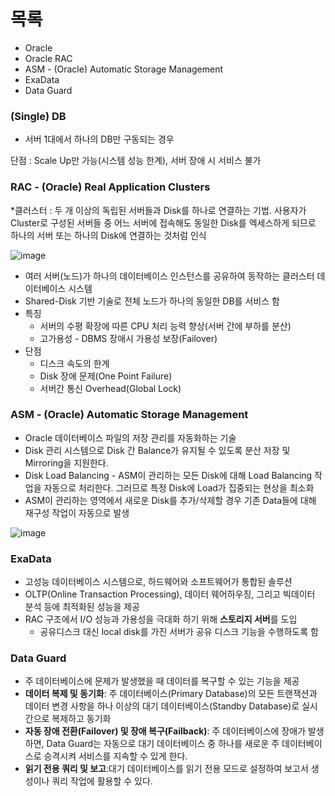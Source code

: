 # 목록

- Oracle
- Oracle RAC
- ASM - (Oracle) Automatic Storage Management
- ExaData
- Data Guard

### (Single) DB

- 서버 1대에서 하나의 DB만 구동되는 경우

단점 : Scale Up만 가능(시스템 성능 한계), 서버 장애 시 서비스 불가

### RAC - (Oracle) **Real Application Clusters**

*클러스터 : 두 개 이상의 독립된 서버들과 Disk를 하나로 연결하는 기법. 사용자가 Cluster로 구성된 서버들 중 어느 서버에 접속해도 동일한 Disk를 엑세스하게 되므로 하나의 서버 또는 하나의 Disk에 연결하는 것처럼 인식

![image](https://github.com/jeongye01/TIL/assets/74299317/9a7a6d92-aca2-4c37-aaf6-99035465cbc5)


- 여러 서버(노드)가 하나의 데이터베이스 인스턴스를 공유하여 동작하는 클러스터 데이터베이스 시스템
- Shared-Disk 기반 기술로 전체 노드가 하나의 동일한 DB를 서비스 함
- 특징
    - 서버의 수평 확장에 따른 CPU 처리 능력 향상(서버 간에 부하를 분산)
    - 고가용성 - DBMS 장애시 가용성 보장(Failover)
- 단점
    - 디스크 속도의 한계
    - Disk 장애 문제(One Point Failure)
    - 서버간 통신 Overhead(Global Lock)

### ASM - (Oracle) Automatic Storage Management

- Oracle 데이터베이스 파일의 저장 관리를 자동화하는 기술
- Disk 관리 시스템으로 Disk 간 Balance가 유지될 수 있도록 분산 저장 및 Mirroring을 지원한다.
- Disk Load Balancing - ASM이 관리하는 모든 Disk에 대해 Load Balancing 작업을 자동으로 처리한다. 그러므로 특정 Disk에 Load가 집중되는 현상을 최소화
- ASM이 관리하는 영역에서 새로운 Disk를 추가/삭제할 경우 기존 Data들에 대해 재구성 작업이 자동으로 발생

![image](https://github.com/jeongye01/TIL/assets/74299317/b8675969-58c8-4822-a4d0-4d2339eb52f6)

### ExaData

- 고성능 데이터베이스 시스템으로, 하드웨어와 소프트웨어가 통합된 솔루션
- OLTP(Online Transaction Processing), 데이터 웨어하우징, 그리고 빅데이터 분석 등에 최적화된 성능을 제공
- RAC 구조에서 I/O 성능과 가용성을 극대화 하기 위해 **스토리지 서버**를 도입
    - 공유디스크 대신 local disk를 가진 서버가 공유 디스크 기능을 수행하도록 함
    

### Data Guard

- 주 데이터베이스에 문제가 발생했을 때 데이터를 복구할 수 있는 기능을 제공
- **데이터 복제 및 동기화**: 주 데이터베이스(Primary Database)의 모든 트랜잭션과 데이터 변경 사항을 하나 이상의 대기 데이터베이스(Standby Database)로 실시간으로 복제하고 동기화
- **자동 장애 전환(Failover) 및 장애 복구(Failback)**: 주 데이터베이스에 장애가 발생하면, Data Guard는 자동으로 대기 데이터베이스 중 하나를 새로운 주 데이터베이스로 승격시켜 서비스를 지속할 수 있게 한다.
- **읽기 전용 쿼리 및 보고**:대기 데이터베이스를 읽기 전용 모드로 설정하여 보고서 생성이나 쿼리 작업에 활용할 수 있다.
